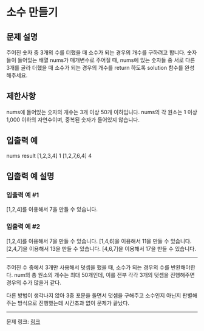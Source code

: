 # 소수 만들기
## 문제 설명

주어진 숫자 중 3개의 수를 더했을 때 소수가 되는 경우의 개수를 구하려고 합니다. 숫자들이 들어있는 배열 nums가 매개변수로 주어질 때, nums에 있는 숫자들 중 서로 다른 3개를 골라 더했을 때 소수가 되는 경우의 개수를 return 하도록 solution 함수를 완성해주세요.
## 제한사항
nums에 들어있는 숫자의 개수는 3개 이상 50개 이하입니다.
nums의 각 원소는 1 이상 1,000 이하의 자연수이며, 중복된 숫자가 들어있지 않습니다.
## 입출력 예
nums	result
[1,2,3,4]	1
[1,2,7,6,4]	4
## 입출력 예 설명
### 입출력 예 #1
[1,2,4]를 이용해서 7을 만들 수 있습니다.
### 입출력 예 #2
[1,2,4]를 이용해서 7을 만들 수 있습니다.
[1,4,6]을 이용해서 11을 만들 수 있습니다.
[2,4,7]을 이용해서 13을 만들 수 있습니다.
[4,6,7]을 이용해서 17을 만들 수 있습니다.

***

주어진 수 중에서 3개만 사용해서 덧셈을 했을 때, 소수가 되는 경우의 수를 반환해야한다. num의 총 원소의 개수는 최대 50개인데, 이를 전부 각각 3개의 덧셈을 진행해주면 경우의 수가 많을거 같다.

다른 방법이 생각나지 않아 3중 포문을 돌면서 덧셈을 구해주고 소수인지 아닌지 판별해주는 방식으로 진행했는데 시간초과 없이 문제가 끝났다.

***
문제 링크: [링크](https://school.programmers.co.kr/learn/courses/30/lessons/12977)